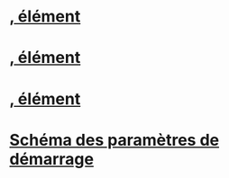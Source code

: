# [<requiredRuntime>, élément](requiredruntime-element.md)
# [<startup>, élément](startup-element.md)
# [<supportedRuntime>, élément](supportedruntime-element.md)
# [Schéma des paramètres de démarrage](index.md)
